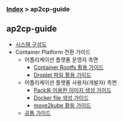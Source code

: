 ### [Index](https://github.com/K-PaaS/guide) > ap2cp-guide

## ap2cp-guide
- [시스템 구성도](./install-guide/architecture/architecture.md) 
- Container Platform 전환 가이드
  + 어플리케이션 플랫폼 운영자 측면
    - [Container Rootfs 활용 가이드](./install-guide/running-app/container-rootfs/container-rootfs-guide.md)  
    - [Droplet 파일 활용 가이드](./install-guide/running-app/droplet/droplet-guide.md)  
  + 어플리케이션 플랫폼 사용자(개발자) 측면
    - [Pack을 이용한 이미지 생성 가이드](./install-guide/pack/pack-guide.md)  
    - [Docker file 생성 가이드](./install-guide/dockerfile/dockerfile-guide.md) 
    - [move2kube 활용 가이드](./install-guide/move2kube/move2kube-guide.md) 
  + [공통 가이드](./install-guide/common/common-guide.md)
  


